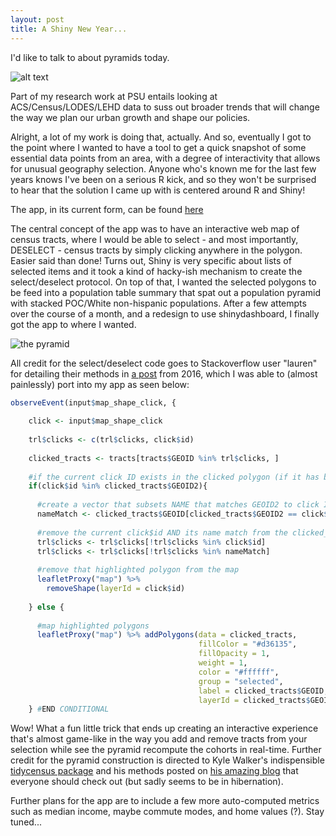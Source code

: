 ```yaml
---
layout: post
title: A Shiny New Year...
---
```

I'd like to talk to about pyramids today.

![alt text](https://media.giphy.com/media/l2Je7PWhXi9m3Ar04/giphy.gif "Wait, keep reading!")

Part of my research work at PSU entails looking at ACS/Census/LODES/LEHD data to suss out broader trends that will change the way we plan our urban growth and shape our policies.

Alright, a lot of my work is doing that, actually. And so, eventually I got to the point where I wanted to have a tool to get a quick snapshot of some essential data points from an area, with a degree of interactivity that allows for unusual geography selection. Anyone who's known me for the last few years knows I've been on a serious R kick, and so they won't be surprised to hear that the solution I came up with is centered around R and Shiny! 

The app, in its current form, can be found [here](https://jdsher.shinyapps.io/PyramidApp/)

The central concept of the app was to have an interactive web map of census tracts, where I would be able to select - and most importantly, DESELECT - census tracts by simply clicking anywhere in the polygon. Easier said than done! Turns out, Shiny is very specific about lists of selected items and it took a kind of hacky-ish mechanism to create the select/deselect protocol. On top of that, I wanted the selected polygons to be feed into a population table summary that spat out a population pyramid with stacked POC/White non-hispanic populations. After a few attempts over the course of a month, and a redesign to use shinydashboard, I finally got the app to where I wanted.

![the pyramid](https://github.com/jdsher/jdsher.github.io/blob/master/images/pyramid.gif "Eminently clickable")

All credit for the select/deselect code goes to Stackoverflow user "lauren" for detailing their methods in [a post](https://stackoverflow.com/questions/41104576/changing-styles-when-selecting-and-deselecting-multiple-polygons-with-leaflet-sh) from 2016, which I was able to (almost painlessly) port into my app as seen below:

```r
observeEvent(input$map_shape_click, {
    
    click <- input$map_shape_click
    
    trl$clicks <- c(trl$clicks, click$id)
    
    clicked_tracts <- tracts[tracts$GEOID %in% trl$clicks, ]
    
    #if the current click ID exists in the clicked polygon (if it has been clicked twice)
    if(click$id %in% clicked_tracts$GEOID2){
      
      #create a vector that subsets NAME that matches GEOID2 to click ID
      nameMatch <- clicked_tracts$GEOID[clicked_tracts$GEOID2 == click$id]
      
      #remove the current click$id AND its name match from the clicked_tracts shapefile
      trl$clicks <- trl$clicks[!trl$clicks %in% click$id] 
      trl$clicks <- trl$clicks[!trl$clicks %in% nameMatch]
      
      #remove that highlighted polygon from the map
      leafletProxy("map") %>% 
        removeShape(layerId = click$id)
      
    } else {
      
      #map highlighted polygons
      leafletProxy("map") %>% addPolygons(data = clicked_tracts,
                                          fillColor = "#d36135",
                                          fillOpacity = 1,
                                          weight = 1,
                                          color = "#ffffff",
                                          group = "selected",
                                          label = clicked_tracts$GEOID, 
                                          layerId = clicked_tracts$GEOID2)
    } #END CONDITIONAL
```
Wow! What a fun little trick that ends up creating an interactive experience that's almost game-like in the way you add and remove tracts from your selection while see the pyramid recompute the cohorts in real-time. Further credit for the pyramid construction is directed to Kyle Walker's indispensible [tidycensus package](https://walkerke.github.io/tidycensus/) and his methods posted on [his amazing blog](https://walkerke.github.io/) that everyone should check out (but sadly seems to be in hibernation).

Further plans for the app are to include a few more auto-computed metrics such as median income, maybe commute modes, and home values (?). Stay tuned...
